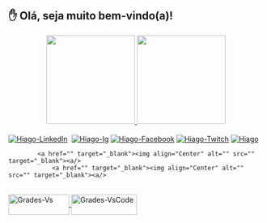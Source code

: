 ## ✋ Olá, seja muito bem-vindo(a)! 

<div align="center">
    <a href="https://github.com/hiagogrades">
        <img height="175em" 
             src="https://github-readme-stats.vercel.app/api?username=hiagogrades&show_icons=true&theme=github_dark">
        <img height="175em" 
             src="https://github-readme-stats.vercel.app/api/top-langs/?username=hiagogrades&langs_count=8&layout=compact&theme=github_dark"/>
</div>
    
<div style="display: inline_block">
    <br>
    <a href="https://www.linkedin.com/in/hiagogrades/" target="_blank"><img align="Center" alt="Hiago-LinkedIn" src="https://img.shields.io/badge/LinkedIn-0077B5?style=for-the-badge&logo=linkedin&logoColor=white" target="_blank"><a/>
    <a href="hiagogrades@hotmail.com" target="_blank"><img align="Center" alt="" src="https://img.shields.io/badge/Microsoft_Outlook-0078D4?style=for-the-badge&logo=microsoft-outlook&logoColor=white" target="_blank"><a/>
    <a href="https://www.instagram.com/hiagogrades/" target="_blank"><img align="Center" alt="Hiago-Ig" src="https://img.shields.io/badge/Instagram-E4405F?style=for-the-badge&logo=instagram&logoColor=white" target="_blank"></a>
    <a href="https://www.facebook.com/hiago.grades.3" target="_blank"><img align="Center" alt="Hiago-Facebook" src="https://img.shields.io/badge/Facebook-1877F2?style=for-the-badge&logo=facebook&logoColor=white" target="_blank"></a>
    <a href="https://www.twitch.tv/hiagogrades" target="_blank"><img align="Center" alt="Hiago-Twitch" src="https://img.shields.io/badge/Twitch-9146FF?style=for-the-badge&logo=twitch&logoColor=white" target="_blank"><a/>
    <a href="https://discord.gg/G5kYEk2c" target="_blank"><img align="Center" alt="Hiago" src="https://img.shields.io/badge/Discord-7289DA?style=for-the-badge&logo=discord&logoColor=white" target="_blank"><a/>
    
        
        
            <a href="" target="_blank"><img align="Center" alt="" src="" target="_blank"><a/>
                <a href="" target="_blank"><img align="Center" alt="" src="" target="_blank"><a/>
<div/>
        
<div style="display: inline_block">
    <br>
    <a href="https://github.com/hiagogrades">
        <img align="Center" alt="Grades-Vs" height="40" width="120" src="https://img.shields.io/badge/Visual_Studio-5C2D91?style=for-the-badge&logo=visual%20studio&logoColor=white" />
        <img align="Center" alt="Grades-VsCode" height="40" width="130" src="https://img.shields.io/badge/Visual_Studio_Code-0078D4?style=for-the-badge&logo=visual%20studio%20code&logoColor=white">
</div>
    

